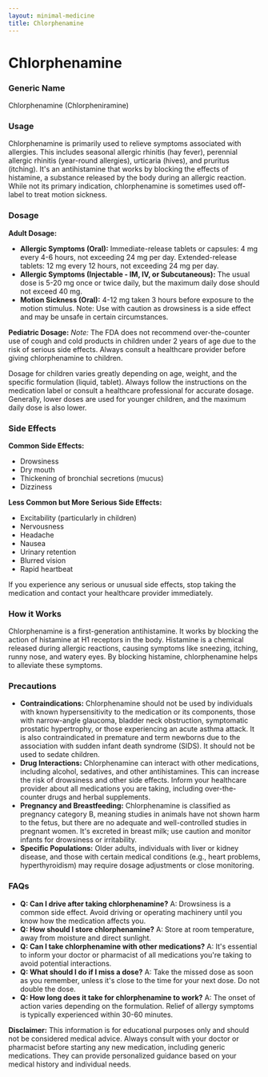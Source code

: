```yaml
---
layout: minimal-medicine
title: Chlorphenamine
---
```


# Chlorphenamine
### Generic Name
Chlorphenamine (Chlorpheniramine)

### Usage
Chlorphenamine is primarily used to relieve symptoms associated with allergies.  This includes seasonal allergic rhinitis (hay fever), perennial allergic rhinitis (year-round allergies), urticaria (hives), and pruritus (itching).  It's an antihistamine that works by blocking the effects of histamine, a substance released by the body during an allergic reaction.  While not its primary indication, chlorphenamine is sometimes used off-label to treat motion sickness.

### Dosage

**Adult Dosage:**

* **Allergic Symptoms (Oral):** Immediate-release tablets or capsules: 4 mg every 4-6 hours, not exceeding 24 mg per day. Extended-release tablets: 12 mg every 12 hours, not exceeding 24 mg per day.
* **Allergic Symptoms (Injectable - IM, IV, or Subcutaneous):**  The usual dose is 5-20 mg once or twice daily, but the maximum daily dose should not exceed 40 mg.
* **Motion Sickness (Oral):** 4-12 mg taken 3 hours before exposure to the motion stimulus.  Note:  Use with caution as drowsiness is a side effect and may be unsafe in certain circumstances.

**Pediatric Dosage:**  *Note:* The FDA does not recommend over-the-counter use of cough and cold products in children under 2 years of age due to the risk of serious side effects.  Always consult a healthcare provider before giving chlorphenamine to children.

Dosage for children varies greatly depending on age, weight, and the specific formulation (liquid, tablet).  Always follow the instructions on the medication label or consult a healthcare professional for accurate dosage.  Generally, lower doses are used for younger children, and the maximum daily dose is also lower.

### Side Effects

**Common Side Effects:**

* Drowsiness
* Dry mouth
* Thickening of bronchial secretions (mucus)
* Dizziness

**Less Common but More Serious Side Effects:**

* Excitability (particularly in children)
* Nervousness
* Headache
* Nausea
* Urinary retention
* Blurred vision
* Rapid heartbeat

If you experience any serious or unusual side effects, stop taking the medication and contact your healthcare provider immediately.

### How it Works
Chlorphenamine is a first-generation antihistamine. It works by blocking the action of histamine at H1 receptors in the body. Histamine is a chemical released during allergic reactions, causing symptoms like sneezing, itching, runny nose, and watery eyes. By blocking histamine, chlorphenamine helps to alleviate these symptoms.

### Precautions

* **Contraindications:** Chlorphenamine should not be used by individuals with known hypersensitivity to the medication or its components, those with narrow-angle glaucoma, bladder neck obstruction, symptomatic prostatic hypertrophy, or those experiencing an acute asthma attack.  It is also contraindicated in premature and term newborns due to the association with sudden infant death syndrome (SIDS).  It should not be used to sedate children.
* **Drug Interactions:** Chlorphenamine can interact with other medications, including alcohol, sedatives, and other antihistamines. This can increase the risk of drowsiness and other side effects.  Inform your healthcare provider about all medications you are taking, including over-the-counter drugs and herbal supplements.
* **Pregnancy and Breastfeeding:**  Chlorphenamine is classified as pregnancy category B, meaning studies in animals have not shown harm to the fetus, but there are no adequate and well-controlled studies in pregnant women.  It's excreted in breast milk; use caution and monitor infants for drowsiness or irritability.
* **Specific Populations:**  Older adults, individuals with liver or kidney disease, and those with certain medical conditions (e.g., heart problems, hyperthyroidism) may require dosage adjustments or close monitoring.


### FAQs

* **Q: Can I drive after taking chlorphenamine?** A:  Drowsiness is a common side effect. Avoid driving or operating machinery until you know how the medication affects you.
* **Q: How should I store chlorphenamine?** A: Store at room temperature, away from moisture and direct sunlight.
* **Q: Can I take chlorphenamine with other medications?** A: It's essential to inform your doctor or pharmacist of all medications you're taking to avoid potential interactions.
* **Q: What should I do if I miss a dose?** A: Take the missed dose as soon as you remember, unless it's close to the time for your next dose.  Do not double the dose.
* **Q: How long does it take for chlorphenamine to work?** A:  The onset of action varies depending on the formulation.  Relief of allergy symptoms is typically experienced within 30-60 minutes.


**Disclaimer:** This information is for educational purposes only and should not be considered medical advice. Always consult with your doctor or pharmacist before starting any new medication, including generic medications.  They can provide personalized guidance based on your medical history and individual needs.
